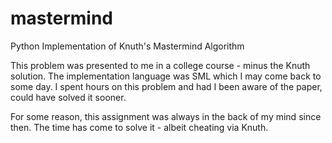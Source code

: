 # mastermind
Python Implementation of Knuth's Mastermind Algorithm

This problem was presented to me in a college course - minus the Knuth solution.  The implementation language was SML which I may come back to some day.
I spent hours on this problem and had I been aware of the paper, could have solved it sooner.

For some reason, this assignment was always in the back of my mind since then.  The time has come to solve it - albeit cheating via Knuth.
